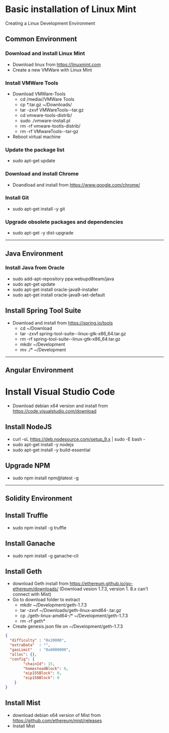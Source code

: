 # Basic installation of Linux Mint
Creating a Linux Development Environment

## Common Environment
### Download and install Linux Mint
* Download linux from https://linuxmint.com
* Create a new VMWare with Linux Mint
### Install VMWare Tools
* Download VMWare-Tools
  * cd /media/<user>/VMWare Tools
  * cp *.tar.gz ~/Downloads/
  * tar -zxvf VMWareTools-<version>-tar.gz
  * cd vmware-tools-distrib/
  * sudo ./vmware-install.pl
  * rm -rf vmware-tootls-distrib/
  * rm -rf VMwareTools-<version>-tar-gz
* Reboot virtual machine
### Update the package list
* sudo apt-get update 
### Download and install Chrome
* Doandload and install from https://www.google.com/chrome/
### Install Git
* sudo apt-get install -y git 
### Upgrade obsolete packages and dependencies
* sudo apt-get -y dist-upgrade 

*** 

## Java Environment
### Install Java from Oracle
* sudo add-apt-repository ppa:webupd8team/java
* sudo apt-get update
* sudo apt-get install oracle-java9-installer
* sudo apt-get install oracle-java9-set-default
## Install Spring Tool Suite
* Download and install from https://spring.io/tools
  * cd ~/Download
  * tar -zxvf spring-tool-suite-<version>-linux-gtk-x86_64.tar.gz
  * rm -rf spring-tool-suite-<version>-linux-gtk-x86_64.tar.gz
  * mkdir ~/Development
  * mv ./* ~/Development

***

## Angular Environment
# Install Visual Studio Code
* Download debian x64 version and install from https://code.visualstudio.com/download
## Install NodeJS
* curl -sL https://deb.nodesource.com/setup_9.x | sudo -E bash -
* sudo apt-get install -y nodejs
* sudo apt-get install -y build-essential
## Upgrade NPM
* sudo npm install npm@latest -g

***

## Solidity Environment
## Install Truffle
* sudo npm install -g truffle 
## Install Ganache
* sudo npm install -g ganache-cli
## Install Geth
* download Geth install from https://ethereum.github.io/go-ethereum/downloads/ (Download vesion 1.7.3, version 1.
8.x can't connect with Mist)
* Go to download folder to extract
  * mkdir ~/Development/geth-1.7.3
  * tar -zxvf ~/Downloads/geth-linux-amd64-<version>.tar.gz  
  * cp ./geth-linux-amd64-<version>/* ~/Development/geth-1.7.3
  * rm -rf geth*
* Create genesis.json file on ~/Development/geth-1.7.3
```json
{
  "difficulty" : "0x20000",
  "extraData"  : "",
  "gasLimit"   : "0x8000000",
  "alloc": {},
  "config": {
        "chainId": 15,
        "homesteadBlock": 0,
        "eip155Block": 0,
        "eip158Block": 0
    }
}
```
## Install Mist
* download debian x64 version of Mist from https://github.com/ethereum/mist/releases
* Install Mist
